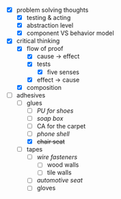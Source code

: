 - [x] problem solving thoughts
	- [x] testing & acting
	- [x] abstraction level
	- [x] component VS behavior model
- [x] critical thinking
	- [x] flow of proof
		- [x] cause -> effect
		- [x] tests
			- [x] five senses
		- [x] effect -> cause
	- [x] composition
- [ ] adhesives
	- [ ] glues
		- [ ] *PU for shoes*
		- [ ] *soap box*
		- [ ] CA for the carpet
		- [ ] *phone shell*
		- [x] ~~chair seat~~
	- [ ] tapes
		- [ ] *wire fasteners*
			- [ ] wood walls
			- [ ] tile walls
		- [ ] *automotive seat*
		- [ ] gloves
 
<!--stackedit_data:
eyJoaXN0b3J5IjpbLTE0NzYyNzcyMzldfQ==
-->